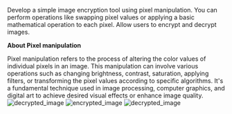 Develop a simple image encryption tool using pixel manipulation. You can perform operations like swapping pixel values or applying a basic mathematical operation to each pixel. Allow users to encrypt and decrypt images.

**About Pixel manipulation**

Pixel manipulation refers to the process of altering the color values of individual pixels in an image. This manipulation can involve various operations such as changing brightness, contrast, saturation, applying filters, or transforming the pixel values according to specific algorithms. It's a fundamental technique used in image processing, computer graphics, and digital art to achieve desired visual effects or enhance image quality.
![decrypted_image](https://github.com/cadmostafijur/PRODIGY_CS_02/assets/104758273/7b5b8fc0-09f8-46c8-9cc3-675f81e4ca52)
![encrypted_image](https://github.com/cadmostafijur/PRODIGY_CS_02/assets/104758273/4e2b41e5-bfd0-4afb-bc48-082a4e3827c4)
![decrypted_image](https://github.com/cadmostafijur/PRODIGY_CS_02/assets/104758273/d9fb8cc5-9201-4573-be21-326fbe1ca7ec)

